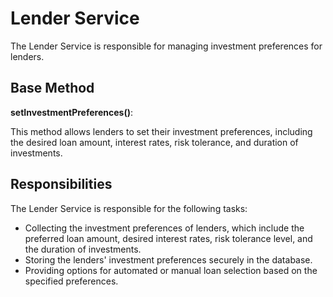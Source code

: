 # Lender Service
The Lender Service is responsible for managing investment preferences for lenders.

## Base Method
**setInvestmentPreferences()**:

This method allows lenders to set their investment preferences, including the desired loan amount, interest rates, risk tolerance, and duration of investments.

## Responsibilities
The Lender Service is responsible for the following tasks:

- Collecting the investment preferences of lenders, which include the preferred loan amount, desired interest rates, risk tolerance level, and the duration of investments.
- Storing the lenders' investment preferences securely in the database.
- Providing options for automated or manual loan selection based on the specified preferences.
